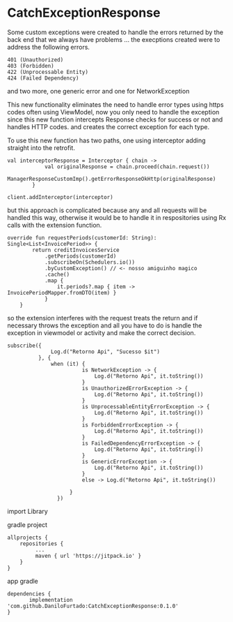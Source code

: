 # CatchExceptionResponse

Some custom exceptions were created to handle the errors returned by the back end that we always have problems ... the execptions created were to address the following errors.
```
401 (Unauthorized)
403 (Forbidden)
422 (Unprocessable Entity)
424 (Failed Dependency)
```
and two more, one generic error and one for NetworkException

This new functionality eliminates the need to handle error types using https codes often using ViewModel, now you only need to handle the exception since this new function intercepts Response <T> checks for success or not and handles HTTP codes. and creates the correct exception for each type.

To use this new function has two paths, one using interceptor adding straight into the retrofit.
```
val interceptorResponse = Interceptor { chain ->
            val originalResponse = chain.proceed(chain.request())
            ManagerResponseCustomImp().getErrorResponseOkHttp(originalResponse)
        }

client.addInterceptor(interceptor)
```
but this approach is complicated because any and all requests will be handled this way, otherwise it would be to handle it in respositories using Rx calls with the extension function.
```
override fun requestPeriods(customerId: String): Single<List<InvoicePeriod>> {
        return creditInvoicesService
            .getPeriods(customerId)
            .subscribeOn(Schedulers.io())
            .byCustomException() // <- nosso amiguinho magico
            .cache()
            .map {
                it.periods?.map { item -> InvoicePeriodMapper.fromDTO(item) }
            }
    }
```
so the extension interferes with the request treats the return and if necessary throws the exception and all you have to do is handle the exception in viewmodel or activity and make the correct decision.
```
subscribe({
              Log.d("Retorno Api", "Sucesso $it")
          }, {
              when (it) {
                        is NetworkException -> {
                            Log.d("Retorno Api", it.toString())
                        }
                        is UnauthorizedErrorException -> {
                            Log.d("Retorno Api", it.toString())
                        }
                        is UnprocessableEntityErrorException -> {
                            Log.d("Retorno Api", it.toString())
                        }
                        is ForbiddenErrorException -> {
                            Log.d("Retorno Api", it.toString())
                        }
                        is FailedDependencyErrorException -> {
                            Log.d("Retorno Api", it.toString())
                        }
                        is GenericErrorException -> {
                            Log.d("Retorno Api", it.toString())
                        }
                        else -> Log.d("Retorno Api", it.toString())

                    }
                })              

```

import Library

gradle project
```
allprojects {
    repositories {
         ...
         maven { url 'https://jitpack.io' }
    }
}
```
app gradle
```
dependencies {
       implementation 'com.github.DaniloFurtado:CatchExceptionResponse:0.1.0'
}
```
